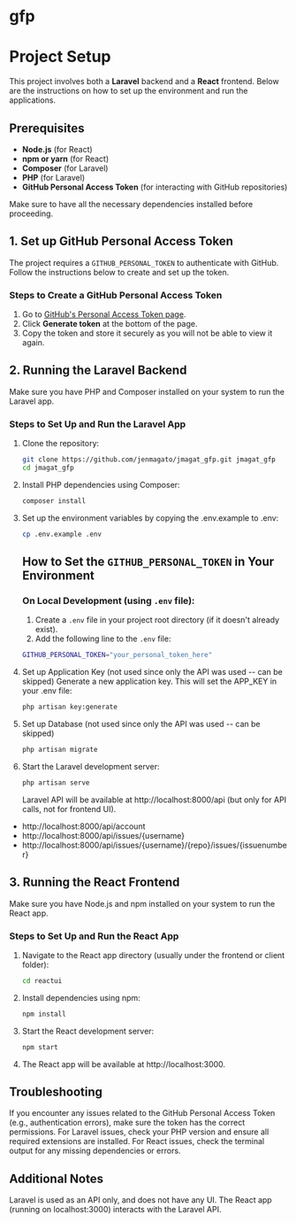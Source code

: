 # gfp

# Project Setup

This project involves both a **Laravel** backend and a **React** frontend. Below are the instructions on how to set up the environment and run the applications.

## Prerequisites

-   **Node.js** (for React)
-   **npm or yarn** (for React)
-   **Composer** (for Laravel)
-   **PHP** (for Laravel)
-   **GitHub Personal Access Token** (for interacting with GitHub repositories)

Make sure to have all the necessary dependencies installed before proceeding.

## 1. Set up GitHub Personal Access Token

The project requires a `GITHUB_PERSONAL_TOKEN` to authenticate with GitHub. Follow the instructions below to create and set up the token.

### Steps to Create a GitHub Personal Access Token

1. Go to [GitHub's Personal Access Token page](https://github.com/settings/tokens).
2. Click **Generate token** at the bottom of the page.
3. Copy the token and store it securely as you will not be able to view it again.

## 2. Running the Laravel Backend

Make sure you have PHP and Composer installed on your system to run the Laravel app.

### Steps to Set Up and Run the Laravel App

1. Clone the repository:

    ```bash
    git clone https://github.com/jenmagato/jmagat_gfp.git jmagat_gfp 
    cd jmagat_gfp
    ```

2. Install PHP dependencies using Composer:
    ```bash
    composer install
    ```
3. Set up the environment variables by copying the .env.example to .env:

    ```bash
    cp .env.example .env
    ```

    ## How to Set the `GITHUB_PERSONAL_TOKEN` in Your Environment

    ### On Local Development (using `.env` file):

    1. Create a `.env` file in your project root directory (if it doesn't already exist).
    2. Add the following line to the `.env` file:

    ```bash
    GITHUB_PERSONAL_TOKEN="your_personal_token_here"
    ```

4. Set up Application Key (not used since only the API was used -- can be skipped)
   Generate a new application key. This will set the APP_KEY in your .env file:
    ```bash
    php artisan key:generate
    ```
6. Set up Database (not used since only the API was used -- can be skipped)
    ```bash
    php artisan migrate
    ```
7. Start the Laravel development server:
    ```bash
    php artisan serve
    ```
    Laravel API will be available at http://localhost:8000/api (but only for API calls, not for frontend UI).

-   http://localhost:8000/api/account
-   http://localhost:8000/api/issues/{username}
-   http://localhost:8000/api/issues/{username}/{repo}/issues/{issuenumber}

## 3. Running the React Frontend

Make sure you have Node.js and npm installed on your system to run the React app.

### Steps to Set Up and Run the React App

1. Navigate to the React app directory (usually under the frontend or client folder):
    ```bash
    cd reactui
    ```
2. Install dependencies using npm:
    ```bash
    npm install
    ```
3. Start the React development server:
    ```bash
    npm start
    ```
4. The React app will be available at http://localhost:3000.

## Troubleshooting

If you encounter any issues related to the GitHub Personal Access Token (e.g., authentication errors), make sure the token has the correct permissions.
For Laravel issues, check your PHP version and ensure all required extensions are installed.
For React issues, check the terminal output for any missing dependencies or errors.

## Additional Notes

Laravel is used as an API only, and does not have any UI. The React app (running on localhost:3000) interacts with the Laravel API.
